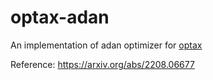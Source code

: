 # optax-adan
An implementation of adan optimizer for [optax](https://github.com/deepmind/optax/)

Reference: https://arxiv.org/abs/2208.06677
